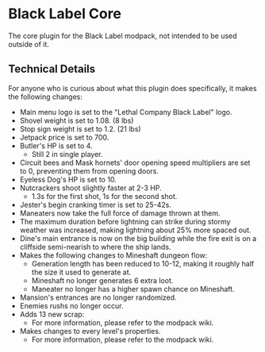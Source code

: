 # Black Label Core
The core plugin for the Black Label modpack, not intended to be used outside of it.

## Technical Details
For anyone who is curious about what this plugin does specifically, it makes the following changes:
- Main menu logo is set to the "Lethal Company Black Label" logo.
- Shovel weight is set to 1.08. (8 lbs)
- Stop sign weight is set to 1.2. (21 lbs)
- Jetpack price is set to 700.
- Butler's HP is set to 4.
	- Still 2 in single player.
- Circuit bees and Mask hornets' door opening speed multipliers are set to 0, preventing them from opening doors.
- Eyeless Dog's HP is set to 10.
- Nutcrackers shoot slightly faster at 2-3 HP.
	- 1.3s for the first shot, 1s for the second shot.
- Jester's begin cranking timer is set to 25-42s.
- Maneaters now take the full force of damage thrown at them.
- The maximum duration before lightning can strike during stormy weather was increased, making lightning about 25% more spaced out.
- Dine's main entrance is now on the big building while the fire exit is on a cliffside semi-nearish to where the ship lands.
- Makes the following changes to Mineshaft dungeon flow:
	- Generation length has been reduced to 10-12, making it roughly half the size it used to generate at.
	- Mineshaft no longer generates 6 extra loot.
	- Maneater no longer has a higher spawn chance on Mineshaft.
- Mansion's entrances are no longer randomized.
- Enemies rushs no longer occur.
- Adds 13 new scrap:
	- For more information, please refer to the modpack wiki.
- Makes changes to every level's properties.
	- For more information, please refer to the modpack wiki.